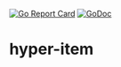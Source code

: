 [![Go Report Card](https://goreportcard.com/badge/github.com/cognicraft/hyper)](https://goreportcard.com/badge/github.com/cognicraft/hyper)
[![GoDoc](https://godoc.org/github.com/cognicraft/hyper?status.svg)](http://godoc.org/github.com/cognicraft/hyper)

# hyper-item